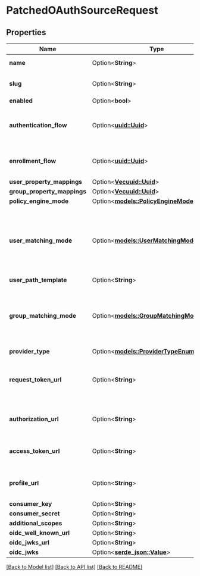 # PatchedOAuthSourceRequest

## Properties

Name | Type | Description | Notes
------------ | ------------- | ------------- | -------------
**name** | Option<**String**> | Source's display Name. | [optional]
**slug** | Option<**String**> | Internal source name, used in URLs. | [optional]
**enabled** | Option<**bool**> |  | [optional]
**authentication_flow** | Option<[**uuid::Uuid**](uuid::Uuid.md)> | Flow to use when authenticating existing users. | [optional]
**enrollment_flow** | Option<[**uuid::Uuid**](uuid::Uuid.md)> | Flow to use when enrolling new users. | [optional]
**user_property_mappings** | Option<[**Vec<uuid::Uuid>**](uuid::Uuid.md)> |  | [optional]
**group_property_mappings** | Option<[**Vec<uuid::Uuid>**](uuid::Uuid.md)> |  | [optional]
**policy_engine_mode** | Option<[**models::PolicyEngineMode**](PolicyEngineMode.md)> |  | [optional]
**user_matching_mode** | Option<[**models::UserMatchingModeEnum**](UserMatchingModeEnum.md)> | How the source determines if an existing user should be authenticated or a new user enrolled. | [optional]
**user_path_template** | Option<**String**> |  | [optional]
**group_matching_mode** | Option<[**models::GroupMatchingModeEnum**](GroupMatchingModeEnum.md)> | How the source determines if an existing group should be used or a new group created. | [optional]
**provider_type** | Option<[**models::ProviderTypeEnum**](ProviderTypeEnum.md)> |  | [optional]
**request_token_url** | Option<**String**> | URL used to request the initial token. This URL is only required for OAuth 1. | [optional]
**authorization_url** | Option<**String**> | URL the user is redirect to to conest the flow. | [optional]
**access_token_url** | Option<**String**> | URL used by authentik to retrieve tokens. | [optional]
**profile_url** | Option<**String**> | URL used by authentik to get user information. | [optional]
**consumer_key** | Option<**String**> |  | [optional]
**consumer_secret** | Option<**String**> |  | [optional]
**additional_scopes** | Option<**String**> |  | [optional]
**oidc_well_known_url** | Option<**String**> |  | [optional]
**oidc_jwks_url** | Option<**String**> |  | [optional]
**oidc_jwks** | Option<[**serde_json::Value**](.md)> |  | [optional]

[[Back to Model list]](../README.md#documentation-for-models) [[Back to API list]](../README.md#documentation-for-api-endpoints) [[Back to README]](../README.md)



